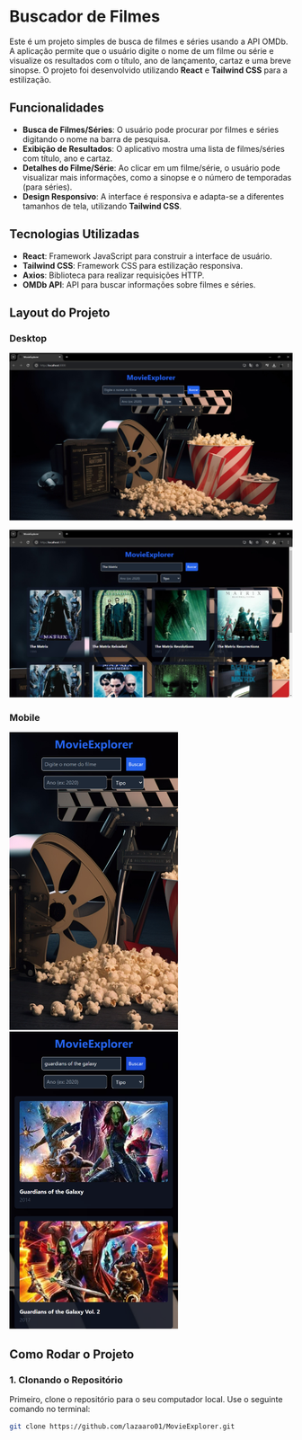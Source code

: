 # Buscador de Filmes

Este é um projeto simples de busca de filmes e séries usando a API OMDb. A aplicação permite que o usuário digite o nome de um filme ou série e visualize os resultados com o título, ano de lançamento, cartaz e uma breve sinopse. O projeto foi desenvolvido utilizando **React** e **Tailwind CSS** para a estilização.

## Funcionalidades

- **Busca de Filmes/Séries**: O usuário pode procurar por filmes e séries digitando o nome na barra de pesquisa.
- **Exibição de Resultados**: O aplicativo mostra uma lista de filmes/séries com título, ano e cartaz.
- **Detalhes do Filme/Série**: Ao clicar em um filme/série, o usuário pode visualizar mais informações, como a sinopse e o número de temporadas (para séries).
- **Design Responsivo**: A interface é responsiva e adapta-se a diferentes tamanhos de tela, utilizando **Tailwind CSS**.

## Tecnologias Utilizadas

- **React**: Framework JavaScript para construir a interface de usuário.
- **Tailwind CSS**: Framework CSS para estilização responsiva.
- **Axios**: Biblioteca para realizar requisições HTTP.
- **OMDb API**: API para buscar informações sobre filmes e séries.

## Layout do Projeto

### Desktop

![Desktop Layout](/src/assets/img/desktop-layout.png)

![Desktop Layout 2](/src/assets/img/desktop-layout2.png)

### Mobile

<img src="/src/assets/img/mobile-layout.png?raw=true" width="300" alt="Mobile Layout" />

<img src="/src/assets/img/mobile-layout2.png?raw=true" width="300" alt="Mobile Layout 2" />

## Como Rodar o Projeto

### 1. Clonando o Repositório

Primeiro, clone o repositório para o seu computador local. Use o seguinte comando no terminal:

```bash
git clone https://github.com/lazaaro01/MovieExplorer.git

